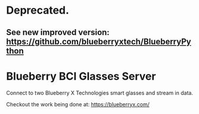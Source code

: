 # Deprecated.
## See new improved version: https://github.com/blueberryxtech/BlueberryPython

# Blueberry BCI Glasses Server

Connect to two Blueberry X Technologies smart glasses and stream in data.  

Checkout the work being done at: <https://blueberryx.com/>

